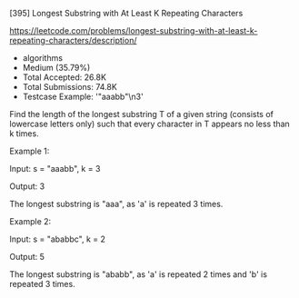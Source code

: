 [395] Longest Substring with At Least K Repeating Characters  

https://leetcode.com/problems/longest-substring-with-at-least-k-repeating-characters/description/

* algorithms
* Medium (35.79%)
* Total Accepted:    26.8K
* Total Submissions: 74.8K
* Testcase Example:  '"aaabb"\n3'


Find the length of the longest substring T of a given string (consists of lowercase letters only) such that every character in T appears no less than k times.


Example 1:

Input:
s = "aaabb", k = 3

Output:
3

The longest substring is "aaa", as 'a' is repeated 3 times.



Example 2:

Input:
s = "ababbc", k = 2

Output:
5

The longest substring is "ababb", as 'a' is repeated 2 times and 'b' is repeated 3 times.


